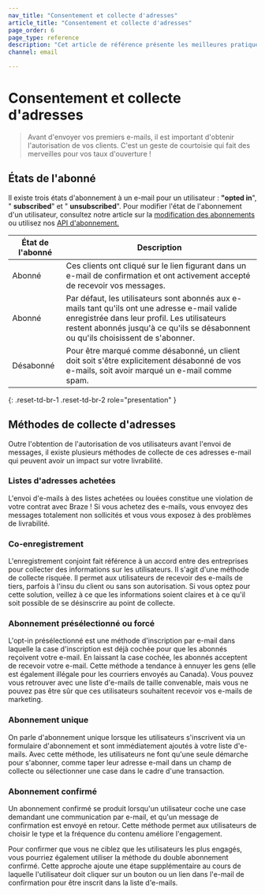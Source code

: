 ```yaml
---
nav_title: "Consentement et collecte d'adresses"
article_title: "Consentement et collecte d'adresses"
page_order: 6
page_type: reference
description: "Cet article de référence présente les meilleures pratiques pour recueillir le consentement et les adresses e-mail des utilisateurs et définit les différents états possibles de l'utilisateur abonné."
channel: email

---
```


# Consentement et collecte d'adresses

> Avant d'envoyer vos premiers e-mails, il est important d'obtenir l'autorisation de vos clients. C'est un geste de courtoisie qui fait des merveilles pour vos taux d'ouverture !

## États de l'abonné

Il existe trois états d'abonnement à un e-mail pour un utilisateur : **"opted in**", " **subscribed**" et " **unsubscribed**". Pour modifier l'état de l'abonnement d'un utilisateur, consultez notre article sur la [modification des abonnements]({{site.baseurl}}/user_guide/message_building_by_channel/email/managing_user_subscriptions/#changing-subscriptions) ou utilisez nos [API d'abonnement.]({{site.baseurl}}/api/endpoints/subscription_groups/post_update_user_subscription_group_status/)

| État de l'abonné | Description |
|---|---|
| Abonné | Ces clients ont cliqué sur le lien figurant dans un e-mail de confirmation et ont activement accepté de recevoir vos messages. |
| Abonné | Par défaut, les utilisateurs sont abonnés aux e-mails tant qu'ils ont une adresse e-mail valide enregistrée dans leur profil. Les utilisateurs restent abonnés jusqu'à ce qu'ils se désabonnent ou qu'ils choisissent de s'abonner. |
| Désabonné | Pour être marqué comme désabonné, un client doit soit s'être explicitement désabonné de vos e-mails, soit avoir marqué un e-mail comme spam. |
{: .reset-td-br-1 .reset-td-br-2 role="presentation" }

## Méthodes de collecte d'adresses

Outre l'obtention de l'autorisation de vos utilisateurs avant l'envoi de messages, il existe plusieurs méthodes de collecte de ces adresses e-mail qui peuvent avoir un impact sur votre livrabilité. 

### Listes d'adresses achetées

L'envoi d'e-mails à des listes achetées ou louées constitue une violation de votre contrat avec Braze ! Si vous achetez des e-mails, vous envoyez des messages totalement non sollicités et vous vous exposez à des problèmes de livrabilité.

### Co-enregistrement

L'enregistrement conjoint fait référence à un accord entre des entreprises pour collecter des informations sur les utilisateurs. Il s'agit d'une méthode de collecte risquée. Il permet aux utilisateurs de recevoir des e-mails de tiers, parfois à l'insu du client ou sans son autorisation. Si vous optez pour cette solution, veillez à ce que les informations soient claires et à ce qu'il soit possible de se désinscrire au point de collecte.

### Abonnement présélectionné ou forcé

L'opt-in présélectionné est une méthode d'inscription par e-mail dans laquelle la case d'inscription est déjà cochée pour que les abonnés reçoivent votre e-mail. En laissant la case cochée, les abonnés acceptent de recevoir votre e-mail. Cette méthode a tendance à ennuyer les gens (elle est également illégale pour les courriers envoyés au Canada). Vous pouvez vous retrouver avec une liste d'e-mails de taille convenable, mais vous ne pouvez pas être sûr que ces utilisateurs souhaitent recevoir vos e-mails de marketing.

### Abonnement unique

On parle d'abonnement unique lorsque les utilisateurs s'inscrivent via un formulaire d'abonnement et sont immédiatement ajoutés à votre liste d'e-mails. Avec cette méthode, les utilisateurs ne font qu'une seule démarche pour s'abonner, comme taper leur adresse e-mail dans un champ de collecte ou sélectionner une case dans le cadre d'une transaction.

### Abonnement confirmé

Un abonnement confirmé se produit lorsqu'un utilisateur coche une case demandant une communication par e-mail, et qu'un message de confirmation est envoyé en retour. Cette méthode permet aux utilisateurs de choisir le type et la fréquence du contenu améliore l'engagement. 

Pour confirmer que vous ne ciblez que les utilisateurs les plus engagés, vous pourriez également utiliser la méthode du double abonnement confirmé. Cette approche ajoute une étape supplémentaire au cours de laquelle l'utilisateur doit cliquer sur un bouton ou un lien dans l'e-mail de confirmation pour être inscrit dans la liste d'e-mails. 

